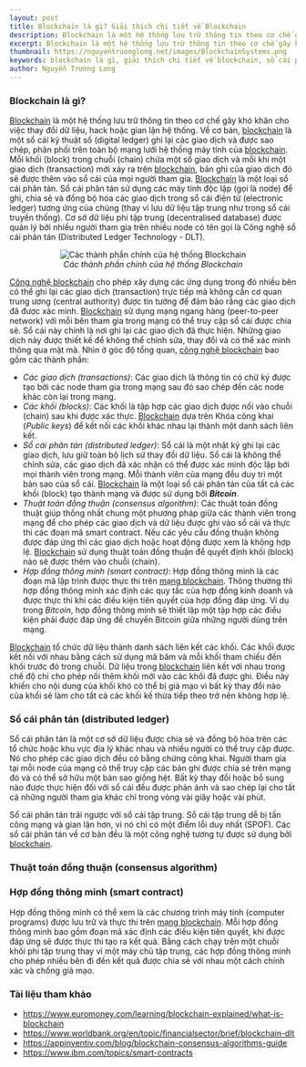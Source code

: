 ```yaml
---
layout: post
title: Blockchain là gì? Giải thích chi tiết về Blockchain
description: Blockchain là một hệ thống lưu trữ thông tin theo cơ chế gây khó khăn cho việc thay đổi dữ liệu, hack hoặc gian lận hệ thống. Một sổ cái kỹ thuật số (digital ledger) ghi lại các giao dịch và được sao chép, phân phối trên toàn bộ mạng lưới hệ thống máy tính của blockchain.
excerpt: Blockchain là một hệ thống lưu trữ thông tin theo cơ chế gây khó khăn cho việc thay đổi dữ liệu, hack hoặc gian lận hệ thống. Một sổ cái kỹ thuật số (digital ledger) ghi lại các giao dịch và được sao chép, phân phối trên toàn bộ mạng lưới hệ thống máy tính của blockchain.
thumbnail: https://nguyentruonglong.net/images/BlockchainSystems.png
keywords: blockchain là gì, giải thích chi tiết về blockchain, sổ cái phân tán, giải thích blockchain, công nghệ blockchain, blockchain, mạng blockchain
author: Nguyễn Trường Long
---
```


### Blockchain là gì?

[Blockchain](https://nguyentruonglong.net/blockchain-la-gi-giai-thich-chi-tiet-ve-blockchain.html) là một hệ thống lưu trữ thông tin theo cơ chế gây khó khăn cho việc thay đổi dữ liệu, hack hoặc gian lận hệ thống. Về cơ bản, [blockchain](https://nguyentruonglong.net/blockchain-la-gi-giai-thich-chi-tiet-ve-blockchain.html) là một sổ cái kỹ thuật số (digital ledger) ghi lại các giao dịch và được sao chép, phân phối trên toàn bộ mạng lưới hệ thống máy tính của [blockchain](https://nguyentruonglong.net/blockchain-la-gi-giai-thich-chi-tiet-ve-blockchain.html). Mỗi khối (block) trong chuỗi (chain) chứa một số giao dịch và mỗi khi một giao dịch (transaction) mới xảy ra trên [blockchain](https://nguyentruonglong.net/blockchain-la-gi-giai-thich-chi-tiet-ve-blockchain.html), bản ghi của giao dịch đó sẽ được thêm vào sổ cái của mọi người tham gia. [Blockchain](https://nguyentruonglong.net/blockchain-la-gi-giai-thich-chi-tiet-ve-blockchain.html) là một loại sổ cái phân tán. Sổ cái phân tán sử dụng các máy tính độc lập (gọi là node) để ghi, chia sẻ và đồng bộ hóa các giao dịch trong sổ cái điện tử (electronic ledger) tương ứng của chúng (thay vì lưu dữ liệu tập trung như trong sổ cái truyền thống). Cơ sở dữ liệu phi tập trung (decentralised database) được quản lý bởi nhiều người tham gia trên nhiều node có tên gọi là Công nghệ sổ cái phân tán (Distributed Ledger Technology - DLT).


<figure class="image">
<center>
  <img src="https://nguyentruonglong.net/images/BlockchainSystems.png" alt="Các thành phần chính của hệ thống Blockchain">
  <figcaption>
	  <i>Các thành phần chính của hệ thống Blockchain</i>
  </figcaption>
</center>
</figure>

[Công nghệ blockchain](https://nguyentruonglong.net/blockchain-la-gi-giai-thich-chi-tiet-ve-blockchain.html) cho phép xây dựng các ứng dụng trong đó nhiều bên có thể ghi lại các giao dịch (transaction) trực tiếp mà không cần cơ quan trung ương (central authority) được tin tưởng để đảm bảo rằng các giao dịch đã được xác minh. [Blockchain](https://nguyentruonglong.net/blockchain-la-gi-giai-thich-chi-tiet-ve-blockchain.html) sử dụng mạng ngang hàng (peer-to-peer network) với mỗi bên tham gia trong mạng có thể truy cập sổ cái được chia sẻ. Sổ cái này chính là nơi ghi lại các giao dịch đã thực hiện. Những giao dịch này được thiết kế để không thể chỉnh sửa, thay đổi và có thể xác minh thông qua mật mã. Nhìn ở góc độ tổng quan, [công nghệ blockchain](https://nguyentruonglong.net/blockchain-la-gi-giai-thich-chi-tiet-ve-blockchain.html) bao gồm các thành phần:

- <i>Các giao dịch (transactions)</i>: Các giao dịch là thông tin có chữ ký được tạo bởi các node tham gia trong mạng sau đó sao chép đến các node khác còn lại trong mạng.
- <i>Các khối (blocks)</i>: Các khối là tập hợp các giao dịch được nối vào chuỗi (chain) sau khi được xác thực. [Blockchain](https://nguyentruonglong.net/blockchain-la-gi-giai-thich-chi-tiet-ve-blockchain.html) dựa trên Khóa công khai (<i>Public keys</i>) để kết nối các khối khác nhau lại thành một danh sách liên kết.
- <i>Sổ cái phân tán (distributed ledger)</i>: Sổ cái là một nhật ký ghi lại các giao dịch, lưu giữ toàn bộ lịch sử thay đổi dữ liệu. Sổ cái là không thể chỉnh sửa, các giao dịch đã xác nhận có thể được xác minh độc lập bởi mọi thành viên trong mạng. Mỗi thành viên của mạng đều duy trì một bản sao của sổ cái. [Blockchain](https://nguyentruonglong.net/blockchain-la-gi-giai-thich-chi-tiet-ve-blockchain.html) là một loại sổ cái phân tán của tất cả các khối (block) tạo thành mạng và được sử dụng bởi <strong><i>Bitcoin</i></strong>.
- <i>Thuật toán đồng thuận (consensus algorithm)</i>: Các thuật toán đồng thuật giúp thống nhất chung một phương pháp giữa các thành viên trong mạng để cho phép các giao dịch và dữ liệu được ghi vào sổ cái và thực thi các đoạn mã smart contract. Nếu các yêu cầu đồng thuận không được đáp ứng thì các giao dịch hoặc hoạt động được xem là không hợp lệ. [Blockchain](https://nguyentruonglong.net/blockchain-la-gi-giai-thich-chi-tiet-ve-blockchain.html) sử dụng thuật toán đồng thuận để quyết định khối (block) nào sẽ được thêm vào chuỗi (chain).
- <i>Hợp đồng thông minh (smart contract)</i>: Hợp đồng thông minh là các đoạn mã lập trình được thực thi trên [mạng blockchain](https://nguyentruonglong.net/blockchain-la-gi-giai-thich-chi-tiet-ve-blockchain.html). Thông thường thì hợp đồng thông minh xác định các quy tắc của hợp đồng kinh doanh và được thực thi khi các điều kiện tiên quyết của hợp đồng đáp ứng. Ví dụ trong <i>Bitcoin</i>, hợp đồng thông minh sẽ thiết lập một tập hợp các điều kiện phải được đáp ứng để chuyển Bitcoin giữa những người dùng trên mạng.

[Blockchain](https://nguyentruonglong.net/blockchain-la-gi-giai-thich-chi-tiet-ve-blockchain.html) tổ chức dữ liệu thành danh sách liên kết các khối. Các khối được kết nối với nhau bằng cách sử dụng mã băm và mỗi khối tham chiếu đến khối trước đó trong chuỗi. Dữ liệu trong [blockchain](https://nguyentruonglong.net/blockchain-la-gi-giai-thich-chi-tiet-ve-blockchain.html) liên kết với nhau trong chế độ chỉ cho phép nối thêm khối mới vào các khối đã được ghi. Điều này khiến cho nội dung của khối khó có thể bị giả mạo vì bất kỳ thay đổi nào của khối sẽ làm cho tất cả các khối kế thừa tiếp theo trở nên không hợp lệ.

### Sổ cái phân tán (distributed ledger)

Sổ cái phân tán là một cơ sở dữ liệu được chia sẻ và đồng bộ hóa trên các tổ chức hoặc khu vực địa lý khác nhau và nhiều người có thể truy cập được. Nó cho phép các giao dịch đều có bằng chứng công khai. Người tham gia tại mỗi node của mạng có thể truy cập các bản ghi được chia sẻ trên mạng đó và có thể sở hữu một bản sao giống hệt. Bất kỳ thay đổi hoặc bổ sung nào được thực hiện đối với sổ cái đều được phản ánh và sao chép lại cho tất cả những người tham gia khác chỉ trong vòng vài giây hoặc vài phút.

Sổ cái phân tán trái ngược với sổ cái tập trung. Sổ cái tập trung dễ bị tấn công mạng và gian lận hơn, vì nó chỉ có một điểm lỗi duy nhất (SPOF). Các sổ cái phân tán về cơ bản đều là một công nghệ tương tự được sử dụng bởi [blockchain](https://nguyentruonglong.net/blockchain-la-gi-giai-thich-chi-tiet-ve-blockchain.html).

### Thuật toán đồng thuận (consensus algorithm)

### Hợp đồng thông minh (smart contract)

Hợp đồng thông minh có thể xem là các chương trình máy tính (computer programs) được lưu trữ và thực thi trên [mạng blockchain](https://nguyentruonglong.net/blockchain-la-gi-giai-thich-chi-tiet-ve-blockchain.html). Mỗi hợp đồng thông minh bao gồm đoạn mã xác định các điều kiện tiên quyết, khi được đáp ứng sẽ được thực thi tạo ra kết quả. Bằng cách chạy trên một chuỗi khối phi tập trung thay vì một máy chủ tập trung, các hợp đồng thông minh cho phép nhiều bên đi đến kết quả được chia sẻ với nhau một cách chính xác và chống giả mạo.

### Tài liệu tham khảo

* <a href="https://www.euromoney.com/learning/blockchain-explained/what-is-blockchain" target="_blank">https://www.euromoney.com/learning/blockchain-explained/what-is-blockchain</a>
* <a href="https://www.worldbank.org/en/topic/financialsector/brief/blockchain-dlt" target="_blank">https://www.worldbank.org/en/topic/financialsector/brief/blockchain-dlt</a>
* <a href="https://appinventiv.com/blog/blockchain-consensus-algorithms-guide" target="_blank">https://appinventiv.com/blog/blockchain-consensus-algorithms-guide</a>
* <a href="https://www.ibm.com/topics/smart-contracts" target="_blank">https://www.ibm.com/topics/smart-contracts</a>

